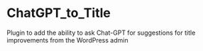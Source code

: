 # ChatGPT_to_Title
Plugin to add the ability to ask Chat-GPT for suggestions for title improvements from the WordPress admin
